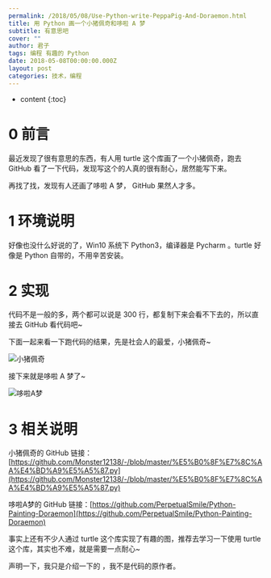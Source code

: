 ```yaml
---
permalink: /2018/05/08/Use-Python-write-PeppaPig-And-Doraemon.html
title: 用 Python 画一个小猪佩奇和哆啦 A 梦
subtitle: 有意思吧
cover: ""
author: 君子
tags: 编程 有趣的 Python
date: 2018-05-08T00:00:00.000Z
layout: post
categories: 技术，编程
---
```


* content
{:toc}


#  0  前言


最近发现了很有意思的东西，有人用 turtle 这个库画了一个小猪佩奇，跑去 GitHub 看了一下代码，发现写这个的人真的很有耐心，居然能写下来。

再找了找，发现有人还画了哆啦 A 梦， GitHub 果然人才多。

#  1  环境说明

好像也没什么好说的了，Win10 系统下 Python3，编译器是 Pycharm 。turtle 好像是 Python 自带的，不用辛苦安装。

#  2 实现

代码不是一般的多，两个都可以说是 300 行，都复制下来会看不下去的，所以直接去 GitHub 看代码吧~

下面一起来看一下跑代码的结果，先是社会人的最爱，小猪佩奇~

![小猪佩奇](https://img.lbjheiheihei.xyz/Fo3mlKtn6tqn7Qudv0QB4TWDI7uM "小猪佩奇")

接下来就是哆啦 A 梦了~

![哆啦A梦](https://img.lbjheiheihei.xyz/FiVLB7xTJ2BWjUlpFcaQcb47AELq "哆啦A梦")

#  3  相关说明

小猪佩奇的 GitHub 链接：[https://github.com/Monster12138/-/blob/master/%E5%B0%8F%E7%8C%AA%E4%BD%A9%E5%A5%87.py](https://github.com/Monster12138/-/blob/master/%E5%B0%8F%E7%8C%AA%E4%BD%A9%E5%A5%87.py)

哆啦A梦的 GitHub 链接：[https://github.com/PerpetualSmile/Python-Painting-Doraemon](https://github.com/PerpetualSmile/Python-Painting-Doraemon)

事实上还有不少人通过 turtle 这个库实现了有趣的图，推荐去学习一下使用 turtle 这个库，其实也不难，就是需要一点耐心~

声明一下，我只是介绍一下的 ，我不是代码的原作者。